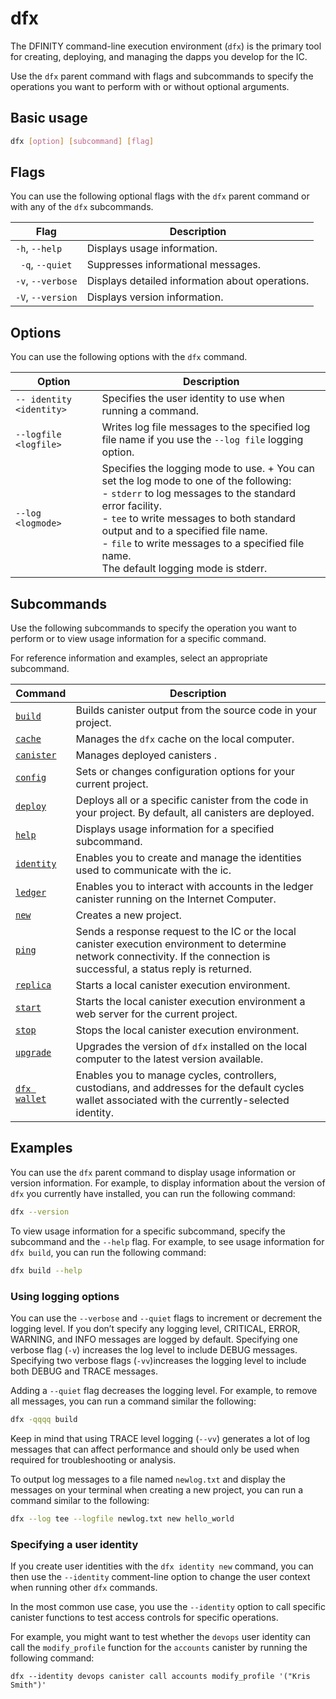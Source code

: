 # dfx

The DFINITY command-line execution environment (`dfx`) is the primary tool for creating, deploying, and managing the dapps you develop for the IC.

Use the `dfx` parent command with flags and subcommands to specify the operations you want to perform with or without optional arguments.

## Basic usage

``` bash
dfx [option] [subcommand] [flag]
```

## Flags

You can use the following optional flags with the `dfx` parent command or with any of the `dfx` subcommands.

| Flag                 | Description                                     |
|----------------------|-------------------------------------------------|
| `-h`, `--help`       | Displays usage information.                     |
| ` -q`, `--quiet` | Suppresses informational messages.              |
| `-v`, `--verbose`    | Displays detailed information about operations. |
| `-V`, `--version`    | Displays version information.                   |

## Options

You can use the following options with the `dfx` command.

| Option                         | Description                                     |
|--------------------------------|-------------------------------------------------|
| `-- identity <identity>`       | Specifies the user identity to use when running a command.                                                     |
| `--logfile <logfile>`          | Writes log file messages to the specified log file name if you use the `--log file` logging option.              |
| `--log <logmode>`              | Specifies the logging mode to use. + You can set the log mode to one of the following:<br />- `stderr` to log messages to the standard error facility.<br />- `tee` to write messages to both standard output and to a specified file name.<br />- `file` to write messages to a specified file name.<br />The default logging mode is stderr.|


## Subcommands

Use the following subcommands to specify the operation you want to perform or to view usage information for a specific command.

For reference information and examples, select an appropriate subcommand.

| Command                        | Description                                                                                                                                                                            |
|--------------------------------|----------------------------------------------------------------------------------------------------------------------------------------------------------------------------------------|
| [`build`](dfx-build)       | Builds canister output from the source code in your project.                                                                                                                           |
| [`cache`](dfx-cache)       | Manages the `dfx` cache on the local computer.                                                                                                                                         |
| [`canister`](dfx-canister) | Manages deployed canisters .                                                                                                                                                           |
| [`config`](dfx-config)     | Sets or changes configuration options for your current project.                                                                                                                        |
| [`deploy`](dfx-deploy)     | Deploys all or a specific canister from the code in your project. By default, all canisters are deployed.                                                                              |
| [`help`](dfx-help)         | Displays usage information for a specified subcommand.                                                                                                                                 |
| [`identity`](dfx-identity) | Enables you to create and manage the identities used to communicate with the ic.                                                                                               |
| [`ledger`](dfx-ledger)     | Enables you to interact with accounts in the ledger canister running on the Internet Computer.                                                                                         |
| [`new`](dfx-new)           | Creates a new project.                                                                                                                                                                 |
| [`ping`](dfx-ping)         | Sends a response request to the IC or the local canister execution environment to determine network connectivity. If the connection is successful, a status reply is returned. |
| [`replica`](dfx-replica)   | Starts a local canister execution environment.                                                                                                                                         |
| [`start`](dfx-start)       | Starts the local canister execution environment a web server for the current project.                                                                                                  |
| [`stop`](dfx-stop)         | Stops the local canister execution environment.                                                                                                                                        |
| [`upgrade`](dfx-upgrade)   | Upgrades the version of `dfx` installed on the local computer to the latest version available.                                                                                         |
| [`dfx wallet`](dfx-wallet) | Enables you to manage cycles, controllers, custodians, and addresses for the default cycles wallet associated with the currently-selected identity.                                    |

## Examples

You can use the `dfx` parent command to display usage information or version information. For example, to display information about the version of `dfx` you currently have installed, you can run the following command:

``` bash
dfx --version
```

To view usage information for a specific subcommand, specify the subcommand and the `--help` flag. For example, to see usage information for `dfx build`, you can run the following command:

``` bash
dfx build --help
```

### Using logging options

You can use the `--verbose` and `--quiet` flags to increment or decrement the logging level. If you don’t specify any logging level, CRITICAL, ERROR, WARNING, and INFO messages are logged by default. Specifying one verbose flag (`-v`) increases the log level to include DEBUG messages. Specifying two verbose flags (`-vv`)increases the logging level to include both DEBUG and TRACE messages.

Adding a `--quiet` flag decreases the logging level. For example, to remove all messages, you can run a command similar the following:

``` bash
dfx -qqqq build
```

Keep in mind that using TRACE level logging (`--vv`) generates a lot of log messages that can affect performance and should only be used when required for troubleshooting or analysis.

To output log messages to a file named `newlog.txt` and display the messages on your terminal when creating a new project, you can run a command similar to the following:

``` bash
dfx --log tee --logfile newlog.txt new hello_world
```

### Specifying a user identity

If you create user identities with the `dfx identity new` command, you can then use the `--identity` comment-line option to change the user context when running other `dfx` commands.

In the most common use case, you use the `--identity` option to call specific canister functions to test access controls for specific operations.

For example, you might want to test whether the `devops` user identity can call the `modify_profile` function for the `accounts` canister by running the following command:

    dfx --identity devops canister call accounts modify_profile '("Kris Smith")'
